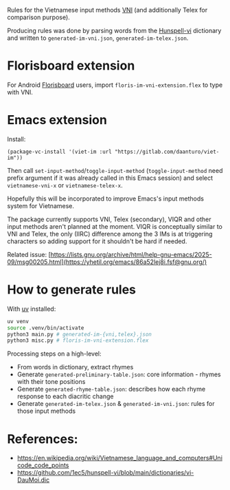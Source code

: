 Rules for the Vietnamese input methods [VNI](https://en.wikipedia.org/wiki/VNI) (and additionally Telex for comparison purpose).

Producing rules was done by parsing words from the [Hunspell-vi](https://github.com/1ec5/hunspell-vi) dictionary and written to `generated-im-vni.json`, `generated-im-telex.json`.

# Florisboard extension

For Android [Florisboard](https://github.com/florisboard/florisboard) users, import `floris-im-vni-extension.flex` to type with VNI.

# Emacs extension

Install:
```elisp
(package-vc-install '(viet-im :url "https://gitlab.com/daanturo/viet-im"))
```

Then call `set-input-method`/`toggle-input-method` (`toggle-input-method` need prefix argument if it was already called in this Emacs session) and select `vietnamese-vni-x` or `vietnamese-telex-x`.

Hopefully this will be incorporated to improve Emacs's input methods system for Vietnamese.

The package currently supports VNI, Telex (secondary), VIQR and other input methods aren't planned at the moment.  VIQR is conceptually similar to VNI and Telex, the only (IIRC) difference among the 3 IMs is at triggering characters so adding support for it shouldn't be hard if needed.

Related issue: [https://lists.gnu.org/archive/html/help-gnu-emacs/2025-09/msg00205.html](https://yhetil.org/emacs/86a52lej8i.fsf@gnu.org/)

# How to generate rules

With [uv](https://github.com/astral-sh/uv/) installed:

```bash
uv venv
source .venv/bin/activate
python3 main.py # generated-im-{vni,telex}.json
python3 misc.py # floris-im-vni-extension.flex
```

Processing steps on a high-level:
- From words in dictionary, extract rhymes
- Generate `generated-preliminary-table.json`: core information - rhymes with their tone positions
- Generate `generated-rhyme-table.json`: describes how each rhyme response to each diacritic change
- Generate `generated-im-telex.json` & `generated-im-vni.json`: rules for those input methods

# References:
- https://en.wikipedia.org/wiki/Vietnamese_language_and_computers#Unicode_code_points
- https://github.com/1ec5/hunspell-vi/blob/main/dictionaries/vi-DauMoi.dic
